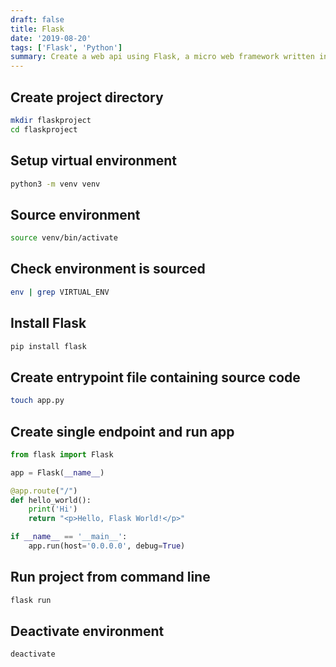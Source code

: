 ```yaml
---
draft: false
title: Flask
date: '2019-08-20'
tags: ['Flask', 'Python']
summary: Create a web api using Flask, a micro web framework written in Python
---
```


## Create project directory

```bash
mkdir flaskproject
cd flaskproject
```

## Setup virtual environment

```bash
python3 -m venv venv
```

## Source environment

```bash
source venv/bin/activate
```

## Check environment is sourced

```bash
env | grep VIRTUAL_ENV
```

## Install Flask

```bash
pip install flask
```

## Create entrypoint file containing source code

```bash
touch app.py
```

## Create single endpoint and run app

```py
from flask import Flask

app = Flask(__name__)

@app.route("/")
def hello_world():
    print('Hi')
    return "<p>Hello, Flask World!</p>"

if __name__ == '__main__':
    app.run(host='0.0.0.0', debug=True)
```

## Run project from command line

```bash
flask run
```

## Deactivate environment

```bash
deactivate
```
